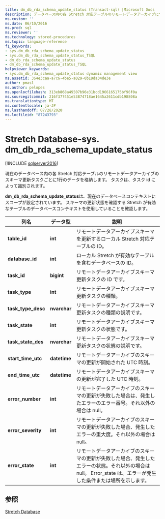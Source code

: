 ```yaml
---
title: dm_db_rda_schema_update_status (Transact-sql) |Microsoft Docs
description: データベース内の各 Stretch 対応テーブルのリモートデータアーカイブについて、各スキーマ更新タスクの行がどのように格納されている dm_db_rda_schema_update_status について説明します。
ms.custom: ''
ms.date: 06/10/2016
ms.prod: sql
ms.reviewer: ''
ms.technology: stored-procedures
ms.topic: language-reference
f1_keywords:
- sys.dm_db_rda_schema_update_status
- sys.dm_db_rda_schema_update_status_TSQL
- dm_db_rda_schema_update_status
- dm_db_rda_schema_update_status_TSQL
helpviewer_keywords:
- sys.dm_db_rda_schema_update_status dynamic management view
ms.assetid: 364e3caa-a7c6-4be5-a029-0b19da34de3e
author: pmasl
ms.author: pelopes
ms.openlocfilehash: 313eb868a49507b96e31bcd1966165175bf96f0a
ms.sourcegitcommit: 216f377451e53874718ae1645a2611cdb198808a
ms.translationtype: MT
ms.contentlocale: ja-JP
ms.lasthandoff: 07/28/2020
ms.locfileid: "87243793"
---
```

# <a name="stretch-database---sysdm_db_rda_schema_update_status"></a>Stretch Database-sys. dm_db_rda_schema_update_status
[!INCLUDE [sqlserver2016](../../includes/applies-to-version/sqlserver2016.md)]

  現在のデータベース内の各 Stretch 対応テーブルのリモートデータアーカイブのスキーマ更新タスクごとに1行のデータを格納します。 タスクは、タスク id によって識別されます。  
  
 **dm_db_rda_schema_update_status**は、現在のデータベースコンテキストにスコープが設定されています。 スキーマの更新状態を確認する Stretch が有効なテーブルのデータベースコンテキストを使用していることを確認します。  
  
|列名|データ型|説明|  
|-----------------|---------------|-----------------|  
|**table_id**|**int**|リモートデータアーカイブスキーマを更新するローカル Stretch 対応テーブルの ID。|  
|**database_id**|**int**|ローカル Stretch が有効なテーブルを含むデータベースの ID。|  
|**task_id**|**bigint**|リモートデータアーカイブスキーマ更新タスクの ID です。|  
|**task_type**|**int**|リモートデータアーカイブスキーマ更新タスクの種類。|  
|**task_type_desc**|**nvarchar**|リモートデータアーカイブスキーマ更新タスクの種類の説明です。|  
|**task_state**|**int**|リモートデータアーカイブスキーマ更新タスクの状態です。|  
|**task_state_des**|**nvarchar**|リモートデータアーカイブスキーマ更新タスクの状態の説明です。|  
|**start_time_utc**|**datetime**|リモートデータアーカイブのスキーマの更新が開始された UTC 時刻。|  
|**end_time_utc**|**datetime**|リモートデータアーカイブスキーマの更新が完了した UTC 時刻。|  
|**error_number**|**int**|リモートデータアーカイブのスキーマの更新が失敗した場合は、発生したエラーのエラー番号。それ以外の場合は null。|  
|**error_severity**|**int**|リモートデータアーカイブのスキーマの更新が失敗した場合、発生したエラーの重大度。それ以外の場合は null。|  
|**error_state**|**int**|リモートデータアーカイブのスキーマの更新が失敗した場合、発生したエラーの状態。それ以外の場合は null。 Error_state は、エラーが発生した条件または場所を示します。|  
  
## <a name="see-also"></a>参照  
 [Stretch Database](../../sql-server/stretch-database/stretch-database.md)  
  
  
